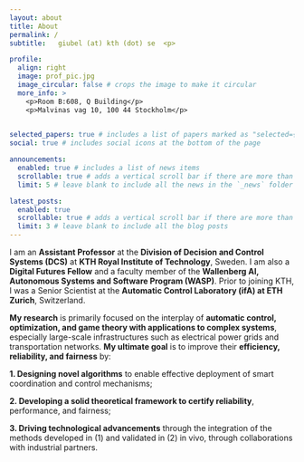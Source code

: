 ```yaml
---
layout: about
title: About
permalink: /
subtitle:   giubel (at) kth (dot) se  <p>

profile:
  align: right
  image: prof_pic.jpg
  image_circular: false # crops the image to make it circular
  more_info: >
    <p>Room B:608, Q Building</p>
    <p>Malvinas vag 10, 100 44 Stockholm</p>
    

selected_papers: true # includes a list of papers marked as "selected={true}"
social: true # includes social icons at the bottom of the page

announcements:
  enabled: true # includes a list of news items
  scrollable: true # adds a vertical scroll bar if there are more than 3 news items
  limit: 5 # leave blank to include all the news in the `_news` folder

latest_posts:
  enabled: true
  scrollable: true # adds a vertical scroll bar if there are more than 3 new posts items
  limit: 3 # leave blank to include all the blog posts
---
```


I am an **Assistant Professor** at the **Division of Decision and Control Systems (DCS)** at **KTH Royal Institute of Technology**, Sweden. I am also a **Digital Futures Fellow** and a faculty member of the **Wallenberg AI, Autonomous Systems and Software Program (WASP)**. Prior to joining KTH, I was a Senior Scientist at the **Automatic Control Laboratory (ifA) at ETH Zurich**, Switzerland. 

**My research** is primarily focused on the interplay of **automatic control, optimization, and game theory with applications to complex systems**, especially large-scale infrastructures such as electrical power grids and transportation networks. **My ultimate goal** is to improve their **efficiency, reliability, and fairness** by:

**1. Designing novel algorithms** to enable effective deployment of smart coordination and control mechanisms;

**2. Developing a solid theoretical framework to certify reliability**, performance, and fairness;

**3. Driving technological advancements** through the integration of the methods developed in (1) and validated in (2) in vivo, through collaborations with industrial partners.
